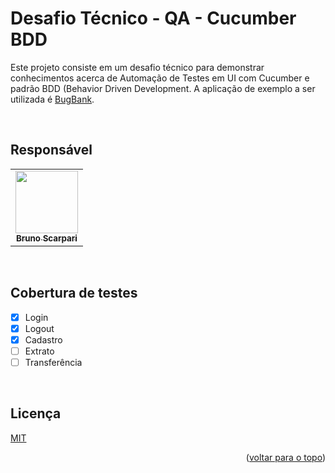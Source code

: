 <a name="readme-top"></a>

# Desafio Técnico - QA - Cucumber BDD

Este projeto consiste em um desafio técnico para demonstrar conhecimentos acerca de Automação de Testes em UI com
Cucumber e padrão BDD (Behavior Driven Development. A
aplicação de exemplo a ser utilizada é [BugBank](https://bugbank.netlify.app/).

<br/>

## Responsável

<table>
    <tr>
      <td align="center">
        <a href="https://github.com/bscarpari">
          <img src="https://avatars.githubusercontent.com/u/53575457?v=4" width="100px;" /><br>
          <sub>
            <b>Bruno Scarpari</b>
          </sub>
        </a>
      </td>
    </tr>
</table>

<br/>

## Cobertura de testes

- [x] Login
- [x] Logout
- [x] Cadastro
- [ ] Extrato
- [ ] Transferência

<br/>

## Licença

[MIT](https://choosealicense.com/licenses/mit/)

<p align="right">(<a href="#readme-top">voltar para o topo</a>)</p>
